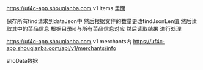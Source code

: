 <!--
 * @Author: sunj
 * @Date: 2021-06-21 15:22:31
 * @LastEditors: sunj
 * @LastEditTime: 2021-06-21 15:28:08
 * @FilePath: /newCreawling/久久折2(index.结构)/README.md
-->
<!--
 * @Author: your name
 * @Date: 2021-04-13 13:50:40
 * @LastEditTime: 2021-05-21 16:24:49
 * @LastEditors: Please set LastEditors
 * @Description: In User Settings Edit
 * @FilePath: /newCreawling/久久折/README.md
-->



https://uf4c-app.shouqianba.com    v1 items 里面

保存所有find请求到dataJson中 然后根据文件的数量更改findJsonLen值,然后读取其中的菜品信息
根据目录id与所有菜品信息对应 然后读取结果  进行处理


https://uf4c-app.shouqianba.com    v1 merchants内
https://uf4c-app.shouqianba.com/api/v1/merchants/info

shoData数据
